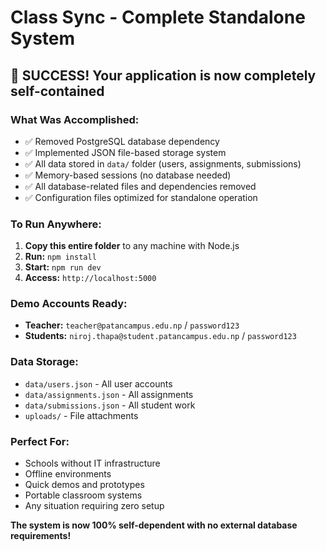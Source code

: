 # Class Sync - Complete Standalone System

## 🎉 SUCCESS! Your application is now completely self-contained

### What Was Accomplished:
- ✅ Removed PostgreSQL database dependency 
- ✅ Implemented JSON file-based storage system
- ✅ All data stored in `data/` folder (users, assignments, submissions)
- ✅ Memory-based sessions (no database needed)
- ✅ All database-related files and dependencies removed
- ✅ Configuration files optimized for standalone operation

### To Run Anywhere:
1. **Copy this entire folder** to any machine with Node.js
2. **Run:** `npm install`
3. **Start:** `npm run dev` 
4. **Access:** `http://localhost:5000`

### Demo Accounts Ready:
- **Teacher:** `teacher@patancampus.edu.np` / `password123`
- **Students:** `niroj.thapa@student.patancampus.edu.np` / `password123`

### Data Storage:
- `data/users.json` - All user accounts
- `data/assignments.json` - All assignments  
- `data/submissions.json` - All student work
- `uploads/` - File attachments

### Perfect For:
- Schools without IT infrastructure
- Offline environments
- Quick demos and prototypes  
- Portable classroom systems
- Any situation requiring zero setup

**The system is now 100% self-dependent with no external database requirements!**